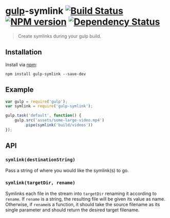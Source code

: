 # [gulp](https://github.com/wearefractal/gulp)-symlink [![Build Status](https://travis-ci.org/ben-eb/gulp-symlink.svg?branch=master)](https://travis-ci.org/ben-eb/gulp-symlink) [![NPM version](https://badge.fury.io/js/gulp-symlink.png)](http://badge.fury.io/js/gulp-symlink) [![Dependency Status](https://gemnasium.com/ben-eb/gulp-symlink.png)](https://gemnasium.com/ben-eb/gulp-symlink)

> Create symlinks during your gulp build.

## Installation

Install via [npm](https://npmjs.org/package/gulp-symlink):

```
npm install gulp-symlink --save-dev
```

## Example

```js
var gulp = require('gulp');
var symlink = require('gulp-symlink');

gulp.task('default', function() {
    gulp.src('assets/some-large-video.mp4')
        .pipe(symlink('build/videos'))
});
```

## API

### `symlink(destinationString)`

Pass a string of where you would like the symlink(s) to go.

### `symlink(targetDir, rename)`

Symlinks each file in the stream into `targetDir` renaming it according to
`rename`. If `rename` is a string, the resulting file will be given its value
as name. Otherwise, if `rename`is a function, it should take the source
filename as its single parameter and should return the desired target
filename.
